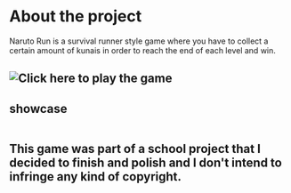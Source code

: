 # About the project
Naruto Run is a survival runner style game where you have to collect a certain amount of kunais in order to reach the end of each level and win.

## ![Click here to play the game](https://kaaf.itch.io/narutorun)

## showcase
![]()

## This game was part of a school project that I decided to finish and polish and I don't intend to infringe any kind of copyright.
